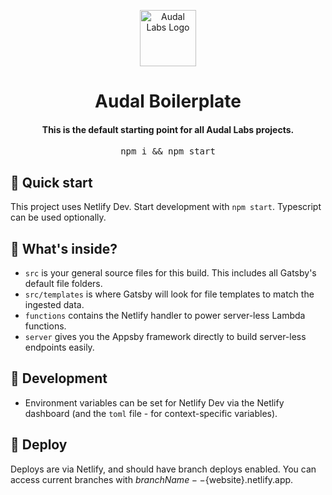 <p align="center">
  <a href="http://www.audallabs.com">
    <img alt="Audal Labs Logo" src="https://static.audallabs.com/logodark.png" width="90" />
  </a>
</p>

<h1 align="center">Audal Boilerplate</h1>

<h4 align="center">This is the default starting point for all Audal Labs projects‍.</h4>

<pre align="center">npm i && npm start</pre>

## 🚀 Quick start
This project uses Netlify Dev. Start development with `npm start`. Typescript can be used optionally.

## 🧐 What's inside?
- `src` is your general source files for this build. This includes all Gatsby's default file folders.
- `src/templates` is where Gatsby will look for file templates to match the ingested data.
- `functions` contains the Netlify handler to power server-less Lambda functions.
- `server` gives you the Appsby framework directly to build server-less endpoints easily.

## 🔨 Development
- Environment variables can be set for Netlify Dev via the Netlify dashboard (and the `toml` file - for context-specific variables).

## 💫 Deploy
Deploys are via Netlify, and should have branch deploys enabled.
You can access current branches with ${branchName}--${website}.netlify.app.
